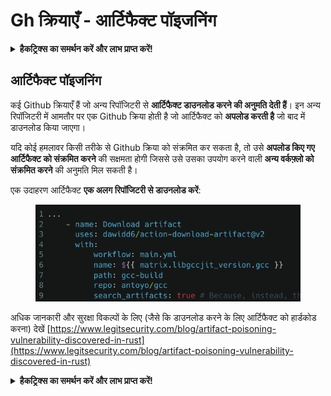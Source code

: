 # Gh क्रियाएँ - आर्टिफैक्ट पॉइजनिंग

<details>

<summary><strong>हैकट्रिक्स का समर्थन करें और लाभ प्राप्त करें!</strong></summary>

* यदि आप अपनी कंपनी को **हैकट्रिक्स में विज्ञापित करना चाहते हैं** या यदि आपको **PEASS के नवीनतम संस्करण या HackTricks को PDF में डाउनलोड करने का उपयोग करना है** तो [**सदस्यता योजनाएं**](https://github.com/sponsors/carlospolop) देखें!
* [**आधिकारिक PEASS और HackTricks स्वैग**](https://peass.creator-spring.com) प्राप्त करें
* [**The PEASS Family**](https://opensea.io/collection/the-peass-family) की खोज करें, हमारा एकल [**NFTs**](https://opensea.io/collection/the-peass-family) संग्रह
* **💬 [**Discord समूह**](https://discord.gg/hRep4RUj7f) या [**टेलीग्राम समूह**](https://t.me/peass) में शामिल हों या मुझे **ट्विटर** 🐦 [**@carlospolopm**](https://twitter.com/carlospolopm)** का** अनुसरण करें।**
* **हैकट्रिक्स**](https://github.com/carlospolop/hacktricks) और [**HackTricks Cloud**](https://github.com/carlospolop/hacktricks-cloud) github repos में PR जमा करके अपने हैकिंग ट्रिक साझा करें।

</details>

## आर्टिफैक्ट पॉइजनिंग

कई Github क्रियाएँ हैं जो अन्य रिपॉजिटरी से **आर्टिफैक्ट डाउनलोड करने की अनुमति देती हैं**। इन अन्य रिपॉजिटरी में आमतौर पर एक Github क्रिया होती है जो आर्टिफैक्ट को **अपलोड करती है** जो बाद में डाउनलोड किया जाएगा।

यदि कोई हमलावर किसी तरीके से Github क्रिया को संक्रमित कर सकता है, तो उसे **अपलोड किए गए आर्टिफैक्ट को संक्रमित करने** की सक्षमता होगी जिससे उसे उसका उपयोग करने वाली **अन्य वर्कफ़्लो को संक्रमित करने** की अनुमति मिल सकती है।

एक उदाहरण आर्टिफैक्ट **एक अलग रिपॉजिटरी से डाउनलोड करें**:

<figure><img src="../../../.gitbook/assets/image (8).png" alt=""><figcaption></figcaption></figure>

अधिक जानकारी और सुरक्षा विकल्पों के लिए (जैसे कि डाउनलोड करने के लिए आर्टिफैक्ट को हार्डकोड करना) देखें [https://www.legitsecurity.com/blog/artifact-poisoning-vulnerability-discovered-in-rust](https://www.legitsecurity.com/blog/artifact-poisoning-vulnerability-discovered-in-rust)

<details>

<summary><strong>हैकट्रिक्स का समर्थन करें और लाभ प्राप्त करें!</strong></summary>

* यदि आप अपनी कंपनी को **हैकट्रिक्स में विज्ञापित करना चाहते हैं** या यदि आपको **PEASS के नवीनतम संस्करण या HackTricks को PDF में डाउनलोड करने का उपयोग करना है** तो [**सदस्यता योजनाएं**](https://github.com/sponsors/carlospolop) देखें!
* [**आधिकारिक PEASS और HackTricks स्वैग**](https://peass.creator-spring.com) प्राप्त करें
* [**The PEASS Family**](https://opensea.io/collection/the-peass-family) की खोज करें, हमारा एकल [**NFTs**](https://opensea.io/collection/the-peass-family) संग्रह
* **💬 [**Discord समूह**](https://discord.gg/hRep4RUj7f) या [**टेलीग्राम समूह**](https://t.me/peass) में शामिल हों या मुझे **ट्विटर** 🐦 [**@carlospolopm**](https://twitter.com/carlospolopm)** का** अनुसरण करें।**
* **हैकट्रिक्स**](https://github.com/carlospolop/hacktricks) और [**HackTricks Cloud**](https://github.com/carlospolop/hacktricks-cloud) github repos में PR जमा करके अपने हैकिंग ट्रिक साझा करें।

</details>
